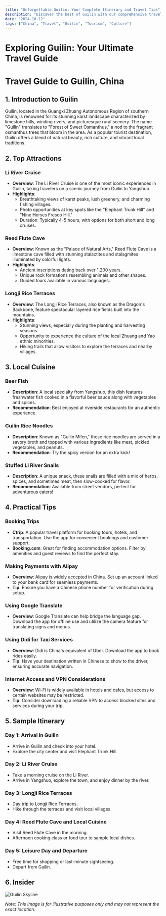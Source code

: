 ```yaml
---
title: "Unforgettable Guilin: Your Complete Itinerary and Travel Tips"
description: "Discover the best of Guilin with our comprehensive travel guide. Explore top attractions, savor local cuisine, and get insider tips for an unforgettable Chinese adventure."
date: "2024-10-12"
tags: ["China", "Travel", "Guilin", "Tourism", "Culture"]
---
```


# Exploring Guilin: Your Ultimate Travel Guide

# Travel Guide to Guilin, China

## 1. Introduction to Guilin
Guilin, located in the Guangxi Zhuang Autonomous Region of southern China, is renowned for its stunning karst landscape characterized by limestone hills, winding rivers, and picturesque rural scenery. The name "Guilin" translates to "Forest of Sweet Osmanthus," a nod to the fragrant osmanthus trees that bloom in the area. As a popular tourist destination, Guilin offers a blend of natural beauty, rich culture, and vibrant local traditions.

## 2. Top Attractions

### Li River Cruise
- **Overview**: The Li River Cruise is one of the most iconic experiences in Guilin, taking travelers on a scenic journey from Guilin to Yangshuo.
- **Highlights**:
  - Breathtaking views of karst peaks, lush greenery, and charming fishing villages.
  - Photo opportunities at key spots like the "Elephant Trunk Hill" and "Nine Horses Fresco Hill."
  - Duration: Typically 4-5 hours, with options for both short and long cruises.
  
### Reed Flute Cave
- **Overview**: Known as the "Palace of Natural Arts," Reed Flute Cave is a limestone cave filled with stunning stalactites and stalagmites illuminated by colorful lights.
- **Highlights**:
  - Ancient inscriptions dating back over 1,200 years.
  - Unique rock formations resembling animals and other shapes.
  - Guided tours available in various languages.
  
### Longji Rice Terraces
- **Overview**: The Longji Rice Terraces, also known as the Dragon's Backbone, feature spectacular layered rice fields built into the mountains.
- **Highlights**:
  - Stunning views, especially during the planting and harvesting seasons.
  - Opportunity to experience the culture of the local Zhuang and Yao ethnic minorities.
  - Hiking trails that allow visitors to explore the terraces and nearby villages.

## 3. Local Cuisine

### Beer Fish
- **Description**: A local specialty from Yangshuo, this dish features freshwater fish cooked in a flavorful beer sauce along with vegetables and spices.
- **Recommendation**: Best enjoyed at riverside restaurants for an authentic experience.

### Guilin Rice Noodles
- **Description**: Known as "Guilin Mifen," these rice noodles are served in a savory broth and topped with various ingredients like meat, pickled vegetables, and peanuts.
- **Recommendation**: Try the spicy version for an extra kick!

### Stuffed Li River Snails
- **Description**: A unique snack, these snails are filled with a mix of herbs, spices, and sometimes meat, then slow-cooked for flavor.
- **Recommendation**: Available from street vendors, perfect for adventurous eaters!

## 4. Practical Tips

### Booking Trips
- **Ctrip**: A popular travel platform for booking tours, hotels, and transportation. Use the app for convenient bookings and customer support.
- **Booking.com**: Great for finding accommodation options. Filter by amenities and guest reviews to find the perfect stay.

### Making Payments with Alipay
- **Overview**: Alipay is widely accepted in China. Set up an account linked to your bank card for seamless payments.
- **Tip**: Ensure you have a Chinese phone number for verification during setup.

### Using Google Translate
- **Overview**: Google Translate can help bridge the language gap. Download the app for offline use and utilize the camera feature for translating signs and menus.
  
### Using Didi for Taxi Services
- **Overview**: Didi is China's equivalent of Uber. Download the app to book rides easily.
- **Tip**: Have your destination written in Chinese to show to the driver, ensuring accurate navigation.

### Internet Access and VPN Considerations
- **Overview**: Wi-Fi is widely available in hotels and cafes, but access to certain websites may be restricted.
- **Tip**: Consider downloading a reliable VPN to access blocked sites and services during your trip.

## 5. Sample Itinerary

### Day 1: Arrival in Guilin
- Arrive in Guilin and check into your hotel.
- Explore the city center and visit Elephant Trunk Hill.

### Day 2: Li River Cruise
- Take a morning cruise on the Li River.
- Arrive in Yangshuo, explore the town, and enjoy dinner by the river.

### Day 3: Longji Rice Terraces
- Day trip to Longji Rice Terraces.
- Hike through the terraces and visit local villages.

### Day 4: Reed Flute Cave and Local Cuisine
- Visit Reed Flute Cave in the morning.
- Afternoon cooking class or food tour to sample local dishes.

### Day 5: Leisure Day and Departure
- Free time for shopping or last-minute sightseeing.
- Depart from Guilin.

## 6. Insider

<img src="https://source.unsplash.com/1600x900/?Guilin,cityscape" alt="Guilin Skyline" loading="lazy">

*Note: This image is for illustrative purposes only and may not represent the exact location.*

